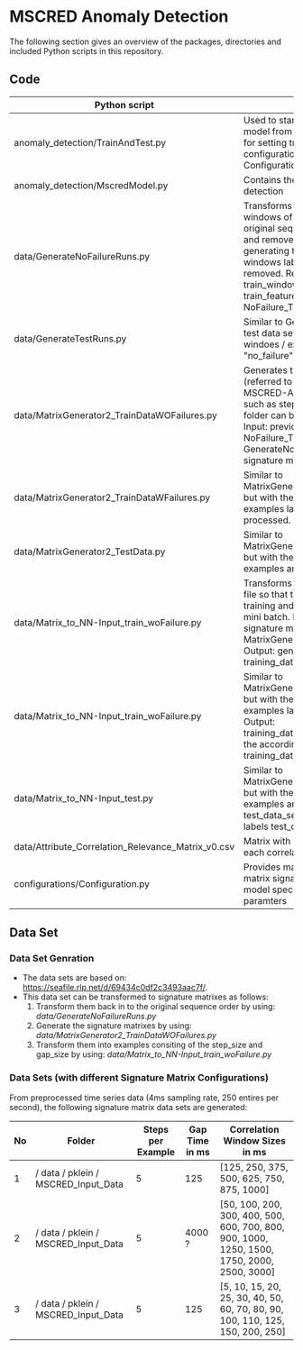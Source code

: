 # MSCRED Anomaly Detection
The following section gives an overview of the packages, directories and included Python scripts in this repository. 

## Code

| Python script | Purpose |
| ---      		|  ------  |
| anomaly_detection/TrainAndTest.py   | Used to start a training and to evaluate a model from MscredModel.py. Opportunity for setting training and testing relevant configurations (in addition to Configurations.py)   |
| anomaly_detection/MscredModel.py   | Contains the Keras/TF models for anomaly detection   |
| data/GenerateNoFailureRuns.py      		| Transforms previously extracted 4 seconds windows of time series back into their original sequence (named run or trajectory) and removes overlapping sections. For generating the training data, time series windows labeled not as "no_failures" are removed.  Requires as Input: train_window_times.npy, train_labels.npy, train_features.npy. Generates Output: NoFailure_Train_runs.npz  |
| data/GenerateTestRuns.py     		|  Similar to GenerateNoFailureRuns.py for the test data set. Considers also time series windoes / examples that are not labeled as "no_failure"  |
| data/MatrixGenerator2_TrainDataWOFailures.py     		|  Generates the correlation matrixes (referred to as signature matrixes within the MSCRED-AD framework) and the settings such as step_size, win_size(s) and output folder can be defined via Configuration.py. Input: previously generated NoFailure_Train_runs.npz (by GenerateNoFailureRuns.py). Ouput: signature matrixes|
| data/MatrixGenerator2_TrainDataWFailures.py     		| Similar to MatrixGenerator2_TrainDataWOFailures.py but with the difference that only training examples labelled as failures are processed. |
| data/MatrixGenerator2_TestData.py     		|  Similar to MatrixGenerator2_TrainDataWOFailures.py but with the difference that only test examples are processed |
| data/Matrix_to_NN-Input_train_woFailure.py | Transforms all the signature matrixes in one file so that this need not to be done during training and provides the probability for mini batch. Input: previously generated signature matrixes (by MatrixGenerator2_TrainDataWOFailures.py). Output: generates training_data_set_3_trainWoFailure.npy  |
| data/Matrix_to_NN-Input_train_woFailure.py |  Similar to MatrixGenerator2_TrainDataWOFailures.py but with the difference that only training examples labelled as failures are processed  Output: training_data_set_3_trainWFailure.npy with the according labels training_data_set_3_failure_labels.npy    |
| data/Matrix_to_NN-Input_test.py | Similar to MatrixGenerator2_TrainDataWOFailures.py but with the difference that only test examples are processed  Output: test_data_set_3.npy with the according labels test_data_set_3_failure_labels.npy |
| data/Attribute_Correlation_Relevance_Matrix_v0.csv | Matrix with manually defined relevance for each correlation between data streams |
| configurations/Configuration.py | Provides mainly configuration settings for matrix signature generation as well as some model specific as well as training specific paramters |

## Data Set
### Data Set Genration
- The data sets are based on: https://seafile.rlp.net/d/69434c0df2c3493aac7f/.
- This data set can be transformed to signature matrixes as follows:
    1. Transform them back in to the original sequence order by using: <i>data/GenerateNoFailureRuns.py </i>
    2. Generate the signature matrixes by using: <i>data/MatrixGenerator2_TrainDataWOFailures.py </i>	
    3. Transform them into examples consiting of the step_size and gap_size by using: <i>data/Matrix_to_NN-Input_train_woFailure.py </i>

### Data Sets (with different Signature Matrix Configurations)
From preprocessed time series data (4ms sampling rate, 250 entires per second), the following signature matrix data sets are generated:

| No | Folder | Steps per Example | Gap Time in ms | Correlation Window Sizes in ms|
| ------ | ------ | ------ | ------ | ------|
| 1 | / data / pklein / MSCRED_Input_Data | 5 | 125 | [125, 250, 375, 500, 625, 750, 875, 1000]|
| 2 | / data / pklein / MSCRED_Input_Data | 5 | 4000 ? | [50, 100, 200, 300, 400, 500, 600, 700, 800, 900, 1000, 1250, 1500, 1750, 2000, 2500, 3000]|
| 3 | / data / pklein / MSCRED_Input_Data | 5 | 125 | [5, 10, 15, 20, 25, 30, 40, 50, 60, 70, 80, 90, 100, 110, 125, 150, 200, 250] |

